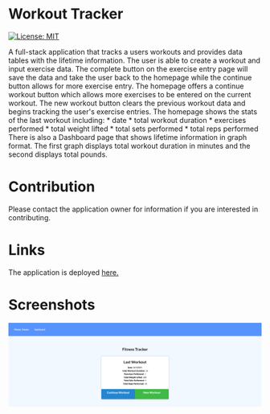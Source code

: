 # Workout Tracker
[![License: MIT](https://img.shields.io/badge/License-MIT-yellow.svg)](https://opensource.org/licenses/MIT)

A full-stack application that tracks a users workouts and provides data tables with the lifetime information. The user is able to create a workout and input exercise data. The complete button on the exercise entry page will save the data and take the user back to the homepage while the continue button allows for more exercise entry. The homepage offers a continue workout button which allows more exercises to be entered on the current workout. The new workout button clears the previous workout data and begins tracking the user's exercise entries. 
The homepage shows the stats of the last workout including:
    * date
    * total workout duration
    * exercises performed
    * total weight lifted
    * total sets performed
    * total reps performed
There is also a Dashboard page that shows lifetime information in graph format. The first graph displays total workout duration in minutes and the second displays total pounds. 

# Contribution
Please contact the application owner for information if you are interested in contributing. 

# Links
The application is deployed [here.](https://ll-workout-tracker.herokuapp.com/)

# Screenshots
![website preview](https://github.com/lyndsielane/workout-tracker/blob/main/public/Img/ll-workout-tracker.herokuapp.com__id=6116e11ee95c5b001672717d.png?raw=true)
